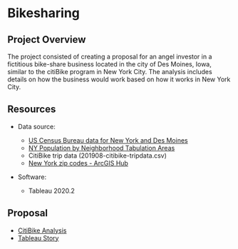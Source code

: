 # Bikesharing

## Project Overview
The project consisted of creating a proposal for an angel investor in a fictitious bike-share business located in the city of Des Moines, Iowa, similar to the citiBike program in New York City. The analysis includes details on how the business would work based on how it works in New York City.

## Resources
- Data source:
    - [US Census Bureau data for New York and Des Moines](https://www.census.gov/quickfacts/fact/table/newyorkcitynewyork,desmoinescityiowa/PST045219)
    - [NY Population by Neighborhood Tabulation Areas](https://data.cityofnewyork.us/City-Government/New-York-City-Population-By-Neighborhood-Tabulatio/swpk-hqdp)
    - CitiBike trip data (201908-citibike-tripdata.csv)
    - [New York zip codes - ArcGIS Hub](http://hub.arcgis.com/datasets/esri::zip-code-1/data?geometry=72.069%2C-0.074%2C41.834%2C76.663&orderBy=STATE_NAME&where=STATE_NAME%20%3D%20%27New%20York%27%20AND%20ID%20%3D%20%2710019%27)

- Software:
    - Tableau 2020.2

## Proposal

- [CitiBike Analysis](citibike_analysis.md)
- [Tableau Story](https://public.tableau.com/profile/aline.schneider#!/vizhome/Book1_15921761586580/NYCCitiBikeStory)